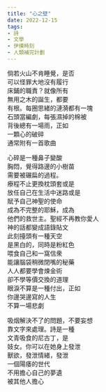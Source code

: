 ```yaml
---
title: "心之壁"
date: 2022-12-15 
tags:
- 詩
- 文學
- 伊摸時刻
- 人類補完計劃
---
```


倘若火山不肯睡覺，是否  
可以怪罪大地沒有履行  
床鋪的職責？就像所有  
無用之木的誕生，都要  
有根。每圈思緒的漣漪都有一塊  
石頭當編劇，每張濕掉的棉被  
背後總有一場雨，正如  
一顆心的破碎  
通常附有一首歌曲  
  
心碎是一種鼻子變酸  
胸悶，覺得路邊的小樹苗  
需要被碾扁的過程。  
療程不止更換枕頭套或是  
放任自己在生活中迷路或是  
賦予自己神聖的使命  
成為不完整的耶穌，成為  
他們的救世主。聖經不再教你愛人  
神的話都變成語錄貼文  
此刻擡頭有一種天空  
是黑白的，同時是粉紅色  
喂食自己和一窩信衆  
能讓腦袋稍微閉嘴的秘藥  
人人都要學會煉金術  
卻不學等價交換的道理  
眼淚不算是一種付出，正如  
你邊哭邊寫的人生  
不算一場悲劇  
  
吸烟解決不了的問題，不要妄想  
靠文字來處理。詩是一種  
文青吸食的尼古丁，是  
妓女。你可以在她身上發泄  
獸欲，發泄情緒，發泄  
一個陽痿的世代  
不用擔心自己的夢遺  
被其他人擔心